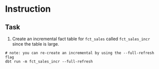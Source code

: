 # Instruction

## Task 

1. Create an incremental fact table for `fct_sales` called `fct_sales_incr` since the table is large. 

```
# note: you can re-create an incremental by using the --full-refresh flag
dbt run -m fct_sales_incr --full-refresh
```

